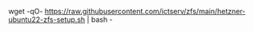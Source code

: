 wget -qO- https://raw.githubusercontent.com/ictserv/zfs/main/hetzner-ubuntu22-zfs-setup.sh | bash -
